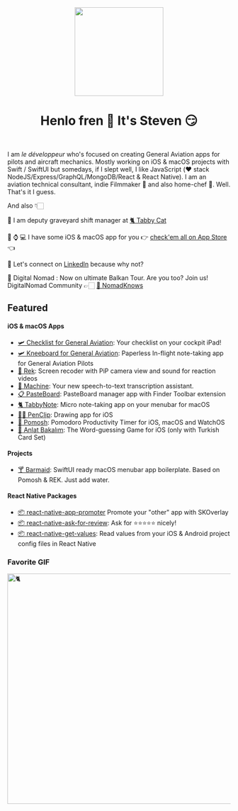<div align="center">
	<img src="https://imgur.com/XTV5t6I.png" height="200" />
	<h1>Henlo fren 👋 It's Steven 😏</h1>
	
</div>
<br>

I am <i>le développeur</i> who's focused on creating General Aviation apps for pilots and aircraft mechanics. Mostly working on iOS & macOS projects with Swift / SwiftUI but somedays, if I slept well, I like JavaScript (❤️ stack NodeJS/Express/GraphQL/MongoDB/React & React Native). I am an aviation technical consultant, indie Filmmaker 🎥 and also home-chef 🔪.  Well. That's it I guess.

And also 👇🏻

💼 I am deputy graveyard shift manager at [🐈 Tabby Cat](https://tabbythecat.com) 

📱 ⌚️ 💻 I have some iOS & macOS app for you 👉 [check'em all on App Store](https://apps.apple.com/us/developer/selcuk-dolapci/id1509031121) 👈 

🤔 Let's connect on [LinkedIn](https://www.linkedin.com/in/stevenselcuk/) because why not?

📍 Digital Nomad : Now on ultimate Balkan Tour. Are you too? Join us! DigitalNomad Community 👉🏻 [🧳 NomadKnows](https://nomadknows.com) 

## Featured


#### iOS & macOS Apps

- [🛩 Checklist for General Aviation](https://apps.apple.com/us/app/checklist-for-general-aviation/id1616540796): Your checklist on your cockpit iPad!
- [🛩 Kneeboard for General Aviation](https://apps.apple.com/us/app/kneeboard-for-general-aviation/id1616539978): Paperless In-flight note-taking app for General Aviation Pilots
- [📼 Rek](https://apps.apple.com/us/app/rek-screen-capture-with-pip/id1543879930): Screen recoder with PiP camera view and sound for reaction videos
- [🤖 Machine](https://apps.apple.com/us/app/machine/id1601032749): Your new speech-to-text transcription assistant.
- [📋 PasteBoard](https://github.com/stevenselcuk/PasteBoard): PasteBoard manager app with Finder Toolbar extension
- [🐈 TabbyNote](https://apps.apple.com/us/app/tabbynote-micro-note-taking/id1555858947?ref=github): Micro note-taking app on your menubar for macOS
- [✍🏻 PenClip](https://apps.apple.com/us/app/penclip/id1526811408): Drawing app for iOS
- [🍅 Pomosh](https://apps.apple.com/us/app/pomosh/id1515791898): Pomodoro Productivity Timer for iOS, macOS and WatchOS
- [🥳 Anlat Bakalım](https://apps.apple.com/us/app/anlat-bakal%C4%B1m/id1526011547): The Word-guessing Game for iOS (only with Turkish Card Set)

#### Projects

- [🍸 Barmaid](https://github.com/stevenselcuk/Barmaid): SwiftUI ready macOS menubar app boilerplate. Based on Pomosh & REK. Just add water.

#### React Native Packages

- [📦 react-native-app-promoter](https://github.com/stevenselcuk/react-native-app-promoter) Promote your "other" app with SKOverlay
- [📦 react-native-ask-for-review](https://github.com/stevenselcuk/react-native-ask-for-review): Ask for ⭐️⭐️⭐️⭐️⭐️ nicely!
- [📦 react-native-get-values](https://github.com/stevenselcuk/react-native-get-values): Read values from your iOS & Android project config files in React Native


### Favorite GIF

 <img
      src="https://github.com/stevenselcuk/stevenselcuk/blob/master/cat.gif"
      height="520"
      alt="🐈 "
      title="🐈 "
    />


